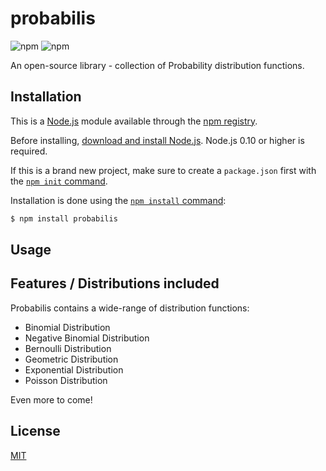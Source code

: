 # probabilis 

![npm](https://img.shields.io/npm/v/probabilis?color=green&label=probabilis)
![npm](https://img.shields.io/npm/dy/probabilis)

An open-source library - collection of Probability distribution functions.

## Installation 

This is a [Node.js](https://nodejs.org/en/) module available through the
[npm registry](https://www.npmjs.com/).

Before installing, [download and install Node.js](https://nodejs.org/en/download/).
Node.js 0.10 or higher is required.

If this is a brand new project, make sure to create a `package.json` first with
the [`npm init` command](https://docs.npmjs.com/creating-a-package-json-file).

Installation is done using the
[`npm install` command](https://docs.npmjs.com/getting-started/installing-npm-packages-locally):

```bash
$ npm install probabilis
```

## Usage

## Features / Distributions included

Probabilis contains a wide-range of distribution functions:

  * Binomial Distribution
  * Negative Binomial Distribution
  * Bernoulli Distribution
  * Geometric Distribution
  * Exponential Distribution
  * Poisson Distribution
  
Even more to come!

## License

[MIT](LICENSE)




